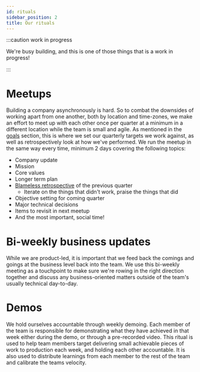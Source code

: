 ```yaml
---
id: rituals
sidebar_position: 2
title: Our rituals
---
```


:::caution work in progress

We're busy building, and this is one of those things that is a work in progress!

:::

# Meetups

Building a company asynchronously is hard. So to combat the downsides of working apart from one another, both by location and time-zones, we make an effort to meet up with each other once per quarter at a minimum in a different location while the team is small and agile. As mentioned in the [goals](goals) section, this is where we set our quarterly targets we work against, as well as retrospectively look at how we've performed. We run the meetup in the same way every time, minimum 2 days covering the following topics:

- Company update
- Mission
- Core values
- Longer term plan
- [Blameless retrospective][retrospective] of the previous quarter
    - Iterate on the things that didn't work, praise the things that did
- Objective setting for coming quarter
- Major technical decisions
- Items to revisit in next meetup
- And the most important, social time!

# Bi-weekly business updates

While we are product-led, it is important that we feed back the comings and goings at the business level back into the team. We use this bi-weekly meeting as a touchpoint to make sure we're rowing in the right direction together and discuss any business-oriented matters outside of the team's usually technical day-to-day.

# Demos

We hold ourselves accountable through weekly demoing. Each member of the team is responsible for demonstrating what they have achieved in that week either during the demo, or through a pre-recorded video. This ritual is used to help team members target delivering small achievable pieces of work to production each week, and holding each other accountable. It is also used to distribute learnings from each member to the rest of the team and calibrate the teams velocity.

<!--References-->

[retrospective]: https://www.redhat.com/files/summit/session-assets/2017/S103938-krieger.pdf